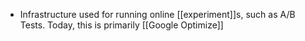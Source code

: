 - Infrastructure used for running online [[experiment]]s, such as A/B Tests. Today, this is primarily [[Google Optimize]]